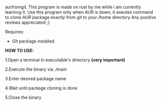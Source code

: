aurfromgit.
This program is made on rust by me while i am currently learning it.
Use this program only when AUR is down, it exeutes command to clone AUR package exactly from git to your /home directory
Any positive reviews appreciated ;)

Requires:
 * Git package installed

**HOW TO USE:**

  1.Open a terminal in executable's directory **(very important)**
  
  2.Execute the binary via ./main
  
  3.Enter desired package name
  
  4.Wait until package cloning is done
  
  5.Close the binary
